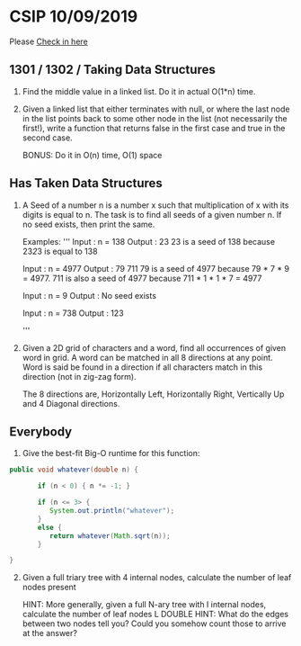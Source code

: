 # CSIP 10/09/2019

Please [Check in here](https://forms.gle/CxLJKP7Mre3h7HJY6)

## 1301 / 1302 / Taking Data Structures

1) Find the middle value in a linked list. Do it in actual O(1*n) time. 
2) Given a linked list that either terminates with null, or where the last node in the list points
   back to some other node in the list (not necessarily the first!), write a function that returns false in the first case and true in the second case.

   BONUS: Do it in O(n) time, O(1) space

## Has Taken Data Structures

1) A Seed of a number n is a number x such that multiplication of x with its digits is equal to n. The task is to find all seeds of a given number n. 
   If no seed exists, then print the same.

   Examples:
   '''
   Input  : n = 138
   Output : 23 
   23 is a seed of 138 because
   23*2*3 is equal to 138

   Input : n = 4977
   Output : 79 711 
   79 is a seed of 4977 because
   79 * 7 * 9 = 4977.
   711 is also a seed of 4977 because
   711 * 1 * 1 * 7 = 4977

   Input  : n = 9
   Output : No seed exists

   Input  : n = 738
   Output : 123 

   '''

2) Given a 2D grid of characters and a word, find all occurrences of given word in grid. A word can be matched in all 8 directions at any point. Word is said be found 
   in a direction if all characters match in this direction (not in zig-zag form).

   The 8 directions are, Horizontally Left, Horizontally Right, Vertically Up and 4 Diagonal directions.


## Everybody

1) Give the best-fit Big-O runtime for this function: 


```java
public void whatever(double n) {

       if (n < 0) { n *= -1; }

       if (n <= 3> {
       	  System.out.println("whatever");
       }
       else {
       	  return whatever(Math.sqrt(n));
       }

}

```

2) Given a full triary tree with 4 internal nodes, calculate the number of leaf nodes present

   HINT: More generally, given a full N-ary tree with I internal nodes, calculate the number of leaf nodes L
   DOUBLE HINT: What do the edges between two nodes tell you? Could you somehow count those to arrive at the answer?
   
   
